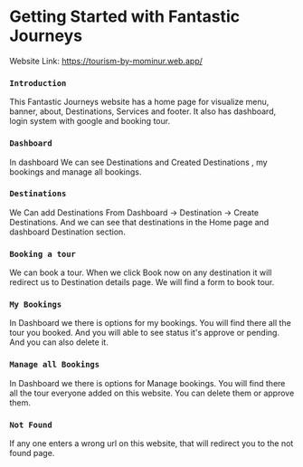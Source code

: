 # Getting Started with Fantastic Journeys

Website Link: https://tourism-by-mominur.web.app/


### `Introduction`
This Fantastic Journeys website has a home page for visualize menu, banner, about, Destinations, Services and footer. It also has dashboard, login system with google and booking tour.

### `Dashboard`
In dashboard We can see Destinations and Created Destinations , my bookings and manage all bookings.


### `Destinations`
We Can add Destinations From Dashboard -> Destination -> Create Destinations. And we can see that destinations in the Home page and dashboard Destination section.


### `Booking a tour`
We can book a tour. When we click Book now on any destination it will redirect us to Destination details page. We will find a form to book tour.


### `My Bookings`
In Dashboard we there is options for my bookings. You will find there all the tour you booked. And you will able to see status it's approve or pending. And you can also delete it.


### `Manage all Bookings`
In Dashboard we there is options for Manage bookings. You will find there all the tour everyone added on this website. You can delete them or approve them.


### `Not Found`

If any one enters a wrong url on this website, that will redirect you to the not found page.
